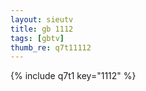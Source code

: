```yaml
--- 
layout: sieutv
title: gb 1112
tags: [gbtv]
thumb_re: q7t11112
---
```

{% include q7t1 key="1112" %} 
